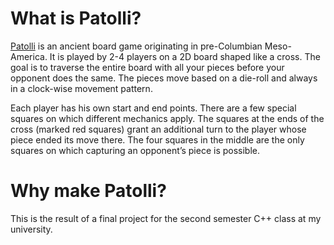 # What is Patolli?
[Patolli](https://en.wikipedia.org/wiki/Patolli) is an ancient board game originating in pre-Columbian Meso-America. It is played by 2-4 players
on a 2D board shaped like a cross. The goal is to traverse the entire board with all
your pieces before your opponent does the same. The pieces move based on a die-roll and always in a
clock-wise movement pattern.

Each player has his own start and end points. There are a few special squares on which different mechanics apply. The squares
at the ends of the cross (marked red squares) grant an additional turn to the player whose piece ended
its move there. The four squares in the middle are the only squares on which capturing an opponent’s
piece is possible. 

# Why make Patolli?
This is the result of a final project for the second semester C++ class at my university. 
